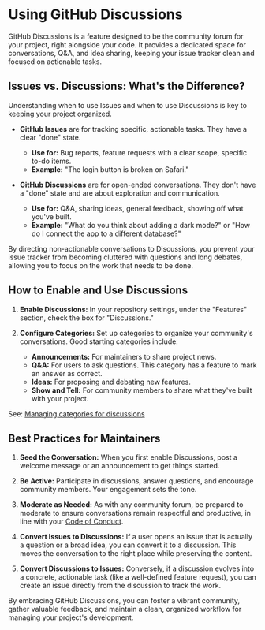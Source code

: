 # Using GitHub Discussions

GitHub Discussions is a feature designed to be the community forum for your project, right alongside your code.
It provides a dedicated space for conversations, Q&A, and idea sharing, keeping your issue tracker clean and focused on actionable tasks.

## Issues vs. Discussions: What's the Difference?

Understanding when to use Issues and when to use Discussions is key to keeping your project organized.

- **GitHub Issues** are for tracking specific, actionable tasks. They have a clear "done" state.
  - **Use for:** Bug reports, feature requests with a clear scope, specific to-do items.
  - **Example:** "The login button is broken on Safari."

- **GitHub Discussions** are for open-ended conversations. They don't have a "done" state and are about exploration and communication.
  - **Use for:** Q&A, sharing ideas, general feedback, showing off what you've built.
  - **Example:** "What do you think about adding a dark mode?" or "How do I connect the app to a different database?"

By directing non-actionable conversations to Discussions, you prevent your issue tracker from becoming cluttered with questions and long debates, allowing you to focus on the work that needs to be done.

## How to Enable and Use Discussions

1.  **Enable Discussions:** In your repository settings, under the "Features" section, check the box for "Discussions."

2.  **Configure Categories:** Set up categories to organize your community's conversations. Good starting categories include:
    - **Announcements:** For maintainers to share project news.
    - **Q&A:** For users to ask questions. This category has a feature to mark an answer as correct.
    - **Ideas:** For proposing and debating new features.
    - **Show and Tell:** For community members to share what they've built with your project.

See: [Managing categories for discussions](https://docs.github.com/en/discussions/managing-discussions-for-your-community/managing-categories-for-discussions)

## Best Practices for Maintainers

1.  **Seed the Conversation:** When you first enable Discussions, post a welcome message or an announcement to get things started.

2.  **Be Active:** Participate in discussions, answer questions, and encourage community members. Your engagement sets the tone.

3.  **Moderate as Needed:** As with any community forum, be prepared to moderate to ensure conversations remain respectful and productive, in line with your [Code of Conduct](./CODE_OF_CONDUCT.md).

4.  **Convert Issues to Discussions:** If a user opens an issue that is actually a question or a broad idea, you can convert it to a discussion. This moves the conversation to the right place while preserving the content.

5.  **Convert Discussions to Issues:** Conversely, if a discussion evolves into a concrete, actionable task (like a well-defined feature request), you can create an issue directly from the discussion to track the work.

By embracing GitHub Discussions, you can foster a vibrant community, gather valuable feedback, and maintain a clean, organized workflow for managing your project's development.
